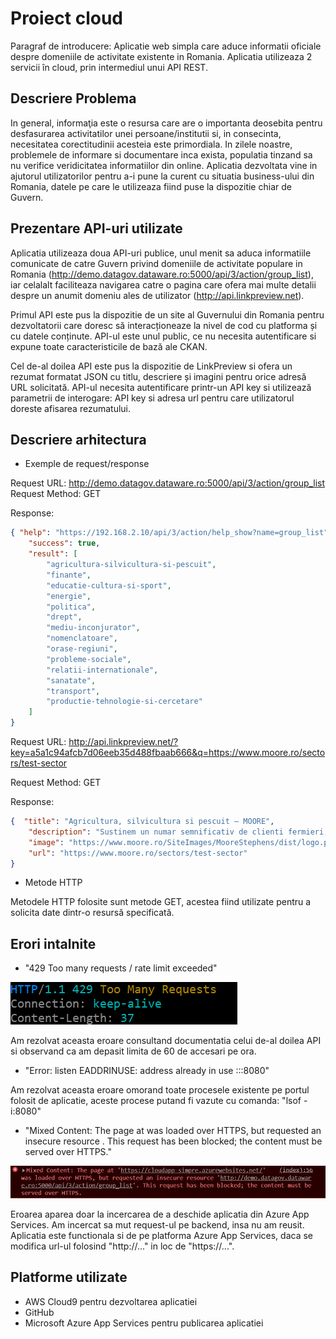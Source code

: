 # Proiect cloud

Paragraf de introducere: Aplicatie web simpla care aduce informatii oficiale despre domeniile de activitate existente in Romania. Aplicatia utilizeaza 2 servicii în cloud, prin intermediul unui API REST. 


## Descriere Problema
In general, informaţia este o resursa care are o importanta deosebita pentru desfasurarea activitatilor unei persoane/institutii si, in consecinta, necesitatea corectitudinii acesteia este primordiala. 
In zilele noastre, problemele de informare si documentare inca exista, populatia tinzand sa nu verifice veridicitatea informatiilor din online.
Aplicatia dezvoltata vine in ajutorul utilizatorilor pentru a-i pune la curent cu situatia business-ului din Romania, datele pe care le utilizeaza fiind puse la dispozitie chiar de Guvern. 

## Prezentare API-uri utilizate
Aplicatia utilizeaza doua API-uri publice, unul menit sa aduca informatiile comunicate de catre Guvern privind domeniile de activitate populare in Romania (http://demo.datagov.dataware.ro:5000/api/3/action/group_list), iar celalalt faciliteaza navigarea catre o pagina care ofera mai multe detalii despre un anumit domeniu ales de utilizator (http://api.linkpreview.net).

Primul API este pus la dispozitie de un site al Guvernului din Romania pentru dezvoltatorii care doresc să interacționeaze la nivel de cod cu platforma și cu datele conținute. API-ul este unul public, ce nu necesita autentificare si expune toate caracteristicile de bază ale CKAN.

Cel de-al doilea API este pus la dispozitie de LinkPreview si ofera un rezumat formatat JSON cu titlu, descriere și imagini pentru orice adresă URL solicitată. API-ul necesita autentificare printr-un API key si utilizează parametrii de interogare: API key si adresa url pentru care utilizatorul doreste afisarea rezumatului.
## Descriere arhitectura

* Exemple de request/response

Request URL: http://demo.datagov.dataware.ro:5000/api/3/action/group_list
Request Method: GET

Response:
```json
{ "help": "https://192.168.2.10/api/3/action/help_show?name=group_list",
    "success": true,
    "result": [
        "agricultura-silvicultura-si-pescuit",
        "finante",
        "educatie-cultura-si-sport",
        "energie",
        "politica",
        "drept",
        "mediu-inconjurator",
        "nomenclatoare",
        "orase-regiuni",
        "probleme-sociale",
        "relatii-internationale",
        "sanatate",
        "transport",
        "productie-tehnologie-si-cercetare"
    ]
}
```
Request URL: http://api.linkpreview.net/?key=a5a1c94afcb7d06eeb35d488fbaab666&q=https://www.moore.ro/sectors/test-sector

Request Method: GET

Response:
```json
{  "title": "Agricultura, silvicultura si pescuit — MOORE",
    "description": "Sustinem un numar semnificativ de clienti fermieri, fiindu-le alaturi pe parcursul trecererii prin terenul minat ale reglementarilor si asistandu-i in fata schimbarilor inevitabile.",
    "image": "https://www.moore.ro/SiteImages/MooreStephens/dist/logo.png",
    "url": "https://www.moore.ro/sectors/test-sector"
}
```
* Metode HTTP

Metodele HTTP folosite sunt metode GET, acestea fiind utilizate pentru a solicita date dintr-o resursă specificată.

## Erori intalnite
* "429 Too many requests / rate limit exceeded"

![Too many requests](https://github.com/AlexandraGh97/cloud_app-node.js/blob/master/erori/err1.png)

Am rezolvat aceasta eroare consultand documentatia celui de-al doilea API si observand ca am depasit limita de 60 de accesari pe ora.

* "Error: listen EADDRINUSE: address already in use :::8080"

Am rezolvat aceasta eroare omorand toate procesele existente pe portul folosit de aplicatie, aceste procese putand fi vazute cu comanda: "lsof -i:8080"

* "Mixed Content: The page at was loaded over HTTPS, but requested an insecure resource . This request has been blocked; the content must be served over HTTPS."

![Mixed Content](https://github.com/AlexandraGh97/cloud_app-node.js/blob/master/erori/err2.JPG)

Eroarea aparea doar la incercarea de a deschide aplicatia din Azure App Services. Am incercat sa mut request-ul pe backend, insa nu am reusit. Aplicatia este functionala si de pe platforma Azure App Services, daca se modifica url-ul folosind "http://..." in loc de "https://...".

## Platforme utilizate
* AWS Cloud9 pentru dezvoltarea aplicatiei
* GitHub
* Microsoft Azure App Services pentru publicarea aplicatiei
